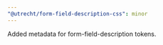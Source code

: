 ```yaml
---
"@utrecht/form-field-description-css": minor
---
```


Added metadata for form-field-description tokens.
